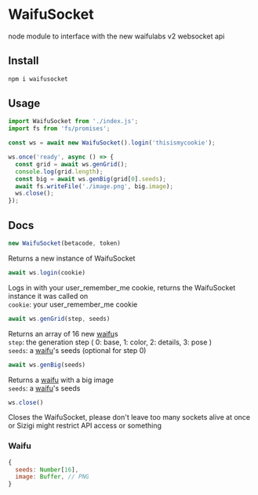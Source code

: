 # WaifuSocket

node module to interface with the new waifulabs v2 websocket api

## Install
```sh
npm i waifusocket
```

## Usage
```js
import WaifuSocket from './index.js';
import fs from 'fs/promises';

const ws = await new WaifuSocket().login('thisismycookie');

ws.once('ready', async () => {
  const grid = await ws.genGrid();
  console.log(grid.length);
  const big = await ws.genBig(grid[0].seeds);
  await fs.writeFile('./image.png', big.image);
  ws.close();
});
```

## Docs
```js
new WaifuSocket(betacode, token)
```
Returns a new instance of WaifuSocket

```js
await ws.login(cookie)
```
Logs in with your user_remember_me cookie, returns the WaifuSocket instance it was called on\
`cookie`: your user_remember_me cookie

```js
await ws.genGrid(step, seeds)
```
Returns an array of 16 new [waifu]s\
`step`: the generation step
( 0: base, 1: color, 2: details, 3: pose )\
`seeds`: a [waifu]'s seeds (optional for step 0)

```js
await ws.genBig(seeds)
```
Returns a [waifu] with a big image\
`seeds`: a [waifu]'s seeds

```js
ws.close()
```
Closes the WaifuSocket, please don't leave too many sockets alive at once or Sizigi might restrict API access or something

[waifu]: #waifu
### Waifu
```js
{
  seeds: Number[16],
  image: Buffer, // PNG
}
```